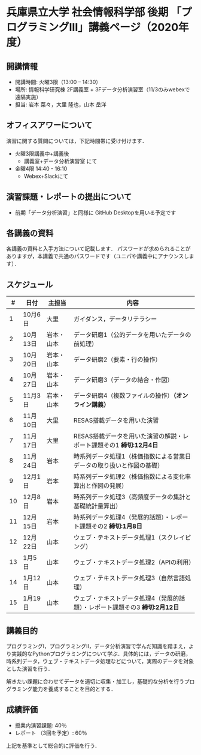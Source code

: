 # 兵庫県立大学 社会情報科学部 後期 「プログラミングIII」講義ページ（2020年度）

## 開講情報
- 開講時間: 火曜3限（13:00 – 14:30）
- 場所: 情報科学研究棟 2F講義室 + 3Fデータ分析演習室（11/3のみwebexで遠隔実施）
- 担当: 岩本 菜々，大里 隆也，⼭本 岳洋

## オフィスアワーについて
演習に関する質問については，下記時間帯に受け付けます．
- 火曜3限講義中+講義後
  - 講義室+データ分析演習室 にて
- 金曜4限 14:40 - 16:10
  - Webex+Slackにて

## 演習課題・レポートの提出について
- 前期「データ分析演習」と同様に GitHub Desktopを用いる予定です


## 各講義の資料
各講義の資料と入手方法について記載します．
パスワードが求められることがありますが，本講義で共通のパスワードです（ユニパや講義中にアナウンスします）．

## スケジュール


| #   | 日付     | 主担当     | 内容                                                                          |
| --- | -------- | ---------- | ----------------------------------------------------------------------------- |
| 1   | 10月6日  | 大里       | ガイダンス，データリテラシー                                                  |
| 2   | 10月13日 | 岩本・山本 | データ研磨1（公的データを用いたデータの前処理）                               |
| 3   | 10月20日 | 岩本・山本 | データ研磨2（要素・行の操作）                                                 |
| 4   | 10月27日 | 岩本・山本 | データ研磨3（データの結合・作図）                                             |
| 5   | 11月3日  | 岩本・山本 | データ研磨4（複数ファイルの操作）**（オンライン講義）**                       |
| 6   | 11月10日 | 大里       | RESAS搭載データを用いた演習                                                   |
| 7   | 11月17日 | 大里       | RESAS搭載データを用いた演習の解説・レポート課題その1 **締切:12月4日**         |
| 8   | 11月24日 | 岩本       | 時系列データ処理1（株価指数による営業日データの取り扱いと作図の基礎）         |
| 9   | 12月1日  | 岩本       | 時系列データ処理2（株価指数による変化率算出と作図の発展）                     |
| 10  | 12月8日  | 岩本       | 時系列データ処理3（高頻度データの集計と基礎統計量算出）                       |
| 11  | 12月15日 | 岩本       | 時系列データ処理4（発展的話題）・レポート課題その2 **締切:1月8日**            |
| 12  | 12月22日 | 山本       | ウェブ・テキストデータ処理1（スクレイピング）                                 |
| 13  | 1月5日   | 山本       | ウェブ・テキストデータ処理2（APIの利用）                                      |
| 14  | 1月12日  | 山本       | ウェブ・テキストデータ処理3（自然言語処理）                                   |
| 15  | 1月19日  | 山本       | ウェブ・テキストデータ処理4（発展的話題）・レポート課題その3 **締切:2月12日** |

## 講義目的
プログラミングI，プログラミングII，データ分析演習で学んだ知識を踏まえ，より実践的なPythonプログラミングについて学ぶ．具体的には，データの研磨，時系列データ，ウェブ・テキストデータ処理などについて，実際のデータを対象とした演習を行う．

解きたい課題に合わせてデータを適切に収集・加工し，基礎的な分析を行うプログラミング能力を養成することを目的とする．


## 成績評価
- 授業内演習課題: 40％
- レポート （3回を予定）: 60％

上記を基準として総合的に評価を⾏う．
